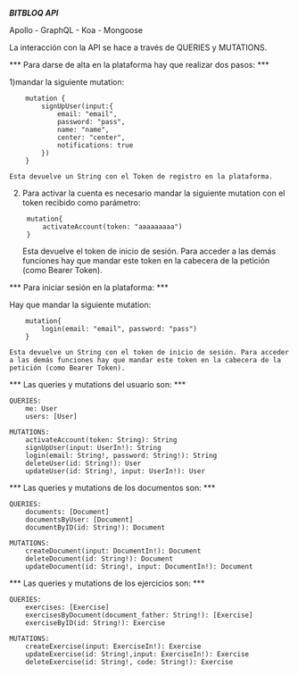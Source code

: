 ***BITBLOQ API***

Apollo - GraphQL - Koa - Mongoose

La interacción con la API se hace a través de QUERIES y MUTATIONS.


*** Para darse de alta en la plataforma hay que realizar dos pasos: ***

1)mandar la siguiente mutation:

        mutation {
            signUpUser(input:{
                email: "email",
                password: "pass",
                name: "name",
                center: "center",
                notifications: true
            })
        }

    Esta devuelve un String con el Token de registro en la plataforma.

2) Para activar la cuenta es necesario mandar la siguiente mutation con el token recibido como parámetro:

        mutation{
            activateAccount(token: "aaaaaaaaa")
        }

    Esta devuelve el token de inicio de sesión. Para acceder a las demás funciones hay que mandar este token en la cabecera de la petición (como Bearer Token).


*** Para iniciar sesión en la plataforma: ***

Hay que mandar la siguiente mutation: 

        mutation{
            login(email: "email", password: "pass")
        }

    Esta devuelve un String con el token de inicio de sesión. Para acceder a las demás funciones hay que mandar este token en la cabecera de la petición (como Bearer Token).


*** Las queries y mutations del usuario son: ***

    QUERIES:
        me: User
        users: [User]

    MUTATIONS:
        activateAccount(token: String): String
        signUpUser(input: UserIn!): String
        login(email: String!, password: String!): String
        deleteUser(id: String!): User
        updateUser(id: String!, input: UserIn!): User

*** Las queries y mutations de los documentos son: ***   

    QUERIES:
        documents: [Document]
        documentsByUser: [Document]
        documentByID(id: String!): Document
    
    MUTATIONS:
        createDocument(input: DocumentIn!): Document
        deleteDocument(id: String!): Document
        updateDocument(id: String!, input: DocumentIn!): Document


*** Las queries y mutations de los ejercicios son: ***   

    QUERIES:
        exercises: [Exercise]
        exercisesByDocument(document_father: String!): [Exercise]
        exerciseByID(id: String!): Exercise
    
    MUTATIONS:
        createExercise(input: ExerciseIn!): Exercise
        updateExercise(id: String!,input: ExerciseIn!): Exercise
        deleteExercise(id: String!, code: String!): Exercise




